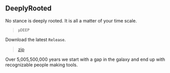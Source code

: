 ## DeeplyRooted

No stance is deeply rooted. It is all a matter of your time scale.

> `µDEEP`

Download the latest `Release`.

>[zip](https://github.com/PersonHood/DeeplyRooted/archive/refs/tags/v2.2.zip)

Over 5,005,500,000 years we start with a gap in the galaxy and end up with recognizable people making tools.
